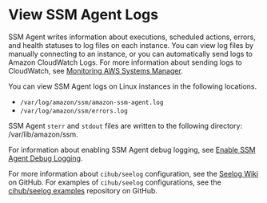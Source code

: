 # View SSM Agent Logs<a name="sysman-agent-logs"></a>

SSM Agent writes information about executions, scheduled actions, errors, and health statuses to log files on each instance\. You can view log files by manually connecting to an instance, or you can automatically send logs to Amazon CloudWatch Logs\. For more information about sending logs to CloudWatch, see [Monitoring AWS Systems Manager](monitoring.md)\.

You can view SSM Agent logs on Linux instances in the following locations\.
+ `/var/log/amazon/ssm/amazon-ssm-agent.log`
+ `/var/log/amazon/ssm/errors.log`

SSM Agent `sterr` and `stdout` files are written to the following directory: /var/lib/amazon/ssm\.

For information about enabling SSM Agent debug logging, see [Enable SSM Agent Debug Logging](troubleshooting-remote-commands.md#systems-manager-ssm-agent-debug-log-files)\.

For more information about `cihub/seelog` configuration, see the [Seelog Wiki](https://github.com/cihub/seelog/wiki) on GitHub\. For examples of `cihub/seelog` configurations, see the [cihub/seelog examples](https://github.com/cihub/seelog-examples) repository on GitHub\. 